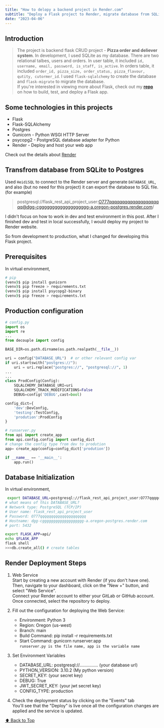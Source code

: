 ```yaml
---
title: "How to delopy a backend project in Render.com"
subtitle: "Deploy a Flask project to Render, migrate database from SQLite to Postgres"
date: "2023-04-06"
---
```


## Introduction

> The project is backend flask CRUD project - **Pizza order and deliever system**. In development, I used SQLite as my database. There are two relational talbes, users and orders. In user table, it included `id, username, email, password, is_staff, is_active`. In orders table, it included `order_id, pizza_size, order_status, pizza_flavour, qutity, cutormer_id`. I used `flask-sqlalchemy` to create the database and `flask-migrate` to migrate the database.<br>
> If you're interested in viewing more about Flask, check out my [**repo**](https://github.com/yanliu1111/flask-rest-api-project) on how to build, test, and deploy a Flask app.

## Some technologies in this projects

- Flask
- Flask-SQLAlchemy
- Postgres
- Gunicorn - Python WSGI HTTP Server
- psycopg2 - PostgreSQL database adapter for Python
- Render - Deploy and host your web app

Check out the details about [Render](render.com)

## Transfrom database from SQLite to Postgres

Used `HeidiSQL` to connect to the Render server and generate `DATABASE_URL`, and also (but no need for this project) it can export the database to SQL file. (for example)

> postgresql://flask_rest_api_project_user:O777qqqqqqqqqqqqqqqqqqqqq@dgg-cggggggggggggggggggg-a.oregon-postgres.render.com/

I didn't focus on how to work in dev and test environment in this post. After I finished dev and test in local successfully, I would deploy my project to Render website.

So from development to production, what I changed for developing this Flask project.

## Prerequisites

In virtual environment,

```bash
# pip
(venv)$ pip install gunicorn
(venv)$ pip freeze > requirements.txt
(venv)$ pip install psycopg2-binary
(venv)$ pip freeze > requirements.txt
```

## Production configuration

```python
# config.py
import os
import re
...
from decouple import config

BASE_DIR=os.path.dirname(os.path.realpath(__file__))

uri = config("DATABASE_URL")  # or other relevant config var
if uri.startswith("postgres://"):
    uri = uri.replace("postgres://", "postgresql://", 1)
...
...
class ProdConfig(Config):
    SQLALCHEMY_DATABASE_URI=uri
    SQLALCHEMY_TRACK_MODIFICATIONS=False
    DEBUG=config('DEBUG',cast=bool)

config_dict={
    'dev':DevConfig,
    'testing':TestConfig,
    'prodution':ProdConfig
}
```

```python
# runserver.py
from api import create_app
from api.config.config import config_dict
# change the config type from dev to prodution
app= create_app(config=config_dict['prodution'])

if __name__ == '__main__':
    app.run()
```

## Database Initialization

In virtual environment,

```bash
 export DATABASE_URL=postgresql://flask_rest_api_project_user:O777qqqqqqqqqqqqqqqqqqqqq@dgg-cggggggggggggggggggg-a.oregon-postgres.render.com/flask_rest_api_project
# what means of this DATABASE_URL?
# Network type: PostgreSQL (TCP/IP)
# User name: flask_rest_api_project_user
# Password: O777qqqqqqqqqqqqqqqqqqqqq
# Hostname: dgg-cggggggggggggggggggg-a.oregon-postgres.render.com
# port: 5432

export FLASK_APP=api/
echo $FLASK_APP
flask shell
>>>db.create_all() # create tables
```

## Render Deployment Steps

1. Web Service <br>
   Start by creating a new account with Render (if you don't have one). Then, navigate to your dashboard, click on the "New +" button, and select "Web Service".<br>
   Connect your Render account to either your GitLab or GitHub account. Once connected, select the repository to deploy.

2. Fill out the configuration for deploying the Web Service:<br>
   - Environment: Python 3
   - Region: Oregon (us-west)
   - Branch: main
   - Build Command: pip install -r requirements.txt
   - Start Command: gunicorn runserver:app <br>`runserver.py is the file name, app is the variable name`
3. Set Environment Variables<br>
   - DATABASE_URL: postgresql://............... (your database url)
   - PYTHON_VERSION: 3.10.2 (My python version)
   - SECRET_KEY: (your secret key)
   - DEBUG: True
   - JWT_SECRET_KEY: (your jwt secret key)
   - CONFIG_TYPE: production
4. Check the deployment status by clicking on the "Events" tab <br>
   You'll see that the "Deploy" is live once all the configuration changes are applied and the service is updated.

[⬆️ Back to Top](#introduction)
